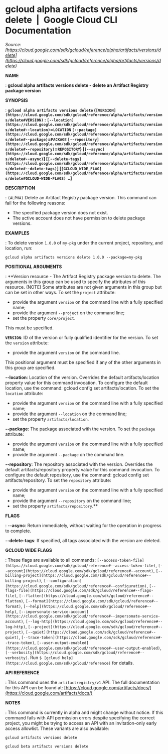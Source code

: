 # gcloud alpha artifacts versions delete  |  Google Cloud CLI Documentation

*Source: [https://cloud.google.com/sdk/gcloud/reference/alpha/artifacts/versions/delete](https://cloud.google.com/sdk/gcloud/reference/alpha/artifacts/versions/delete)*

**NAME**

: **gcloud alpha artifacts versions delete - delete an Artifact Registry package version**

**SYNOPSIS**

: **`gcloud alpha artifacts versions delete` (`[VERSION](https://cloud.google.com/sdk/gcloud/reference/alpha/artifacts/versions/delete#VERSION)` : `[--location](https://cloud.google.com/sdk/gcloud/reference/alpha/artifacts/versions/delete#--location)`=`LOCATION` `[--package](https://cloud.google.com/sdk/gcloud/reference/alpha/artifacts/versions/delete#--package)`=`PACKAGE` `[--repository](https://cloud.google.com/sdk/gcloud/reference/alpha/artifacts/versions/delete#--repository)`=`REPOSITORY`) [`[--async](https://cloud.google.com/sdk/gcloud/reference/alpha/artifacts/versions/delete#--async)`] [`[--delete-tags](https://cloud.google.com/sdk/gcloud/reference/alpha/artifacts/versions/delete#--delete-tags)`] [`[GCLOUD_WIDE_FLAG](https://cloud.google.com/sdk/gcloud/reference/alpha/artifacts/versions/delete#GCLOUD-WIDE-FLAGS) …`]**

**DESCRIPTION**

: `(ALPHA)` Delete an Artifact Registry package version.
This command can fail for the following reasons:

- The specified package version does not exist.
- The active account does not have permission to delete package versions.

**EXAMPLES**

: To delete version `1.0.0` of `my-pkg` under the current
project, repository, and location, run:

```
gcloud alpha artifacts versions delete 1.0.0 --package=my-pkg
```

**POSITIONAL ARGUMENTS**

: **Version resource - The Artifact Registry package version to delete. The
arguments in this group can be used to specify the attributes of this resource.
(NOTE) Some attributes are not given arguments in this group but can be set in
other ways.
To set the `project` attribute:

- provide the argument `version` on the command line with a fully
specified name;
- provide the argument `--project` on the command line;
- set the property `core/project`.

This must be specified.

**`VERSION`**:
ID of the version or fully qualified identifier for the version.
To set the `version` attribute:

- provide the argument `version` on the command line.

This positional argument must be specified if any of the other arguments in this
group are specified.

**--location**:
Location of the version. Overrides the default artifacts/location property value
for this command invocation. To configure the default location, use the command:
gcloud config set artifacts/location.
To set the `location` attribute:

- provide the argument `version` on the command line with a fully
specified name;
- provide the argument `--location` on the command line;
- set the property `artifacts/location`.

**--package**:
The package associated with the version.
To set the `package` attribute:

- provide the argument `version` on the command line with a fully
specified name;
- provide the argument `--package` on the command line.

**--repository**:
The repository associated with the version. Overrides the default
artifacts/repository property value for this command invocation. To configure
the default repository, use the command: gcloud config set artifacts/repository.
To set the `repository` attribute:

- provide the argument `version` on the command line with a fully
specified name;
- provide the argument `--repository` on the command line;
- set the property `artifacts/repository`.**

**FLAGS**

: **--async**:
Return immediately, without waiting for the operation in progress to complete.

**--delete-tags**:
If specified, all tags associated with the version are deleted.

**GCLOUD WIDE FLAGS**

: These flags are available to all commands: `[--access-token-file](https://cloud.google.com/sdk/gcloud/reference#--access-token-file)`,
`[--account](https://cloud.google.com/sdk/gcloud/reference#--account)`, `[--billing-project](https://cloud.google.com/sdk/gcloud/reference#--billing-project)`,
`[--configuration](https://cloud.google.com/sdk/gcloud/reference#--configuration)`,
`[--flags-file](https://cloud.google.com/sdk/gcloud/reference#--flags-file)`,
`[--flatten](https://cloud.google.com/sdk/gcloud/reference#--flatten)`, `[--format](https://cloud.google.com/sdk/gcloud/reference#--format)`, `[--help](https://cloud.google.com/sdk/gcloud/reference#--help)`, `[--impersonate-service-account](https://cloud.google.com/sdk/gcloud/reference#--impersonate-service-account)`,
`[--log-http](https://cloud.google.com/sdk/gcloud/reference#--log-http)`,
`[--project](https://cloud.google.com/sdk/gcloud/reference#--project)`, `[--quiet](https://cloud.google.com/sdk/gcloud/reference#--quiet)`, `[--trace-token](https://cloud.google.com/sdk/gcloud/reference#--trace-token)`, `[--user-output-enabled](https://cloud.google.com/sdk/gcloud/reference#--user-output-enabled)`,
`[--verbosity](https://cloud.google.com/sdk/gcloud/reference#--verbosity)`.
Run `$ [gcloud help](https://cloud.google.com/sdk/gcloud/reference)` for details.

**API REFERENCE**

: This command uses the `artifactregistry/v1` API. The full
documentation for this API can be found at: [https://cloud.google.com/artifacts/docs/](https://cloud.google.com/artifacts/docs/)

**NOTES**

: This command is currently in alpha and might change without notice. If this
command fails with API permission errors despite specifying the correct project,
you might be trying to access an API with an invitation-only early access
allowlist. These variants are also available:

```
gcloud artifacts versions delete
```

```
gcloud beta artifacts versions delete
```